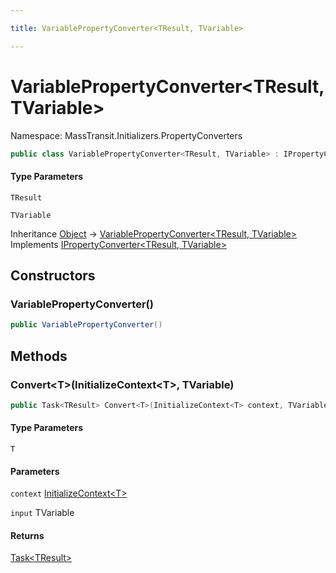 ```yaml
---

title: VariablePropertyConverter<TResult, TVariable>

---
```


# VariablePropertyConverter\<TResult, TVariable\>

Namespace: MassTransit.Initializers.PropertyConverters

```csharp
public class VariablePropertyConverter<TResult, TVariable> : IPropertyConverter<TResult, TVariable>
```

#### Type Parameters

`TResult`<br/>

`TVariable`<br/>

Inheritance [Object](https://learn.microsoft.com/en-us/dotnet/api/system.object) → [VariablePropertyConverter\<TResult, TVariable\>](../masstransit-initializers-propertyconverters/variablepropertyconverter-2)<br/>
Implements [IPropertyConverter\<TResult, TVariable\>](../masstransit-initializers/ipropertyconverter-2)

## Constructors

### **VariablePropertyConverter()**

```csharp
public VariablePropertyConverter()
```

## Methods

### **Convert\<T\>(InitializeContext\<T\>, TVariable)**

```csharp
public Task<TResult> Convert<T>(InitializeContext<T> context, TVariable input)
```

#### Type Parameters

`T`<br/>

#### Parameters

`context` [InitializeContext\<T\>](../../masstransit-abstractions/masstransit-initializers/initializecontext-1)<br/>

`input` TVariable<br/>

#### Returns

[Task\<TResult\>](https://learn.microsoft.com/en-us/dotnet/api/system.threading.tasks.task-1)<br/>
